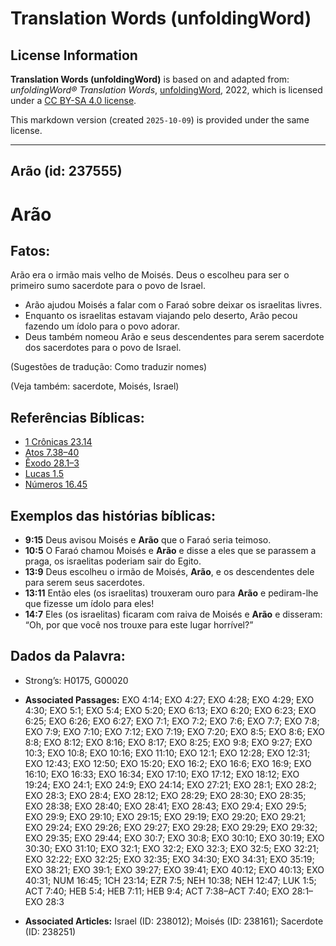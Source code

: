 # Translation Words (unfoldingWord)

## License Information

**Translation Words (unfoldingWord)** is based on and adapted from: _unfoldingWord® Translation Words_, [unfoldingWord](https://unfoldingword.org/utw), 2022, which is licensed under a [CC BY-SA 4.0 license](https://creativecommons.org/licenses/by-sa/4.0/legalcode.en).

This markdown version (created `2025-10-09`) is provided under the same license.



--------------------------------

## Arão (id: 237555)

Arão
====

Fatos:
------

Arão era o irmão mais velho de Moisés. Deus o escolheu para ser o primeiro sumo sacerdote para o povo de Israel.

* Arão ajudou Moisés a falar com o Faraó sobre deixar os israelitas livres.
* Enquanto os israelitas estavam viajando pelo deserto, Arão pecou fazendo um ídolo para o povo adorar.
* Deus também nomeou Arão e seus descendentes para serem sacerdote dos sacerdotes para o povo de Israel.

(Sugestões de tradução: Como traduzir nomes)

(Veja também: sacerdote, Moisés, Israel)

Referências Bíblicas:
---------------------

* [1 Crônicas 23\.14](https://ref.ly/1Chr23:14)
* [Atos 7\.38–40](https://ref.ly/Acts7:38-Acts7:40)
* [Êxodo 28\.1–3](https://ref.ly/Exod28:1-Exod28:3)
* [Lucas 1\.5](https://ref.ly/Luke1:5)
* [Números 16\.45](https://ref.ly/Num16:45)

Exemplos das histórias bíblicas:
--------------------------------

* **9:15** Deus avisou Moisés e **Arão** que o Faraó seria teimoso.
* **10:5** O Faraó chamou Moisés e **Arão** e disse a eles que se parassem a praga, os israelitas poderiam sair do Egito.
* **13:9** Deus escolheu o irmão de Moisés, **Arão**, e os descendentes dele para serem seus sacerdotes.
* **13:11** Então eles (os israelitas) trouxeram ouro para **Arão** e pediram\-lhe que fizesse um ídolo para eles!
* **14:7** Eles (os israelitas) ficaram com raiva de Moisés e **Arão** e disseram: “Oh, por que você nos trouxe para este lugar horrível?”

Dados da Palavra:
-----------------

* Strong’s: H0175, G00020

* **Associated Passages:** EXO 4:14; EXO 4:27; EXO 4:28; EXO 4:29; EXO 4:30; EXO 5:1; EXO 5:4; EXO 5:20; EXO 6:13; EXO 6:20; EXO 6:23; EXO 6:25; EXO 6:26; EXO 6:27; EXO 7:1; EXO 7:2; EXO 7:6; EXO 7:7; EXO 7:8; EXO 7:9; EXO 7:10; EXO 7:12; EXO 7:19; EXO 7:20; EXO 8:5; EXO 8:6; EXO 8:8; EXO 8:12; EXO 8:16; EXO 8:17; EXO 8:25; EXO 9:8; EXO 9:27; EXO 10:3; EXO 10:8; EXO 10:16; EXO 11:10; EXO 12:1; EXO 12:28; EXO 12:31; EXO 12:43; EXO 12:50; EXO 15:20; EXO 16:2; EXO 16:6; EXO 16:9; EXO 16:10; EXO 16:33; EXO 16:34; EXO 17:10; EXO 17:12; EXO 18:12; EXO 19:24; EXO 24:1; EXO 24:9; EXO 24:14; EXO 27:21; EXO 28:1; EXO 28:2; EXO 28:3; EXO 28:4; EXO 28:12; EXO 28:29; EXO 28:30; EXO 28:35; EXO 28:38; EXO 28:40; EXO 28:41; EXO 28:43; EXO 29:4; EXO 29:5; EXO 29:9; EXO 29:10; EXO 29:15; EXO 29:19; EXO 29:20; EXO 29:21; EXO 29:24; EXO 29:26; EXO 29:27; EXO 29:28; EXO 29:29; EXO 29:32; EXO 29:35; EXO 29:44; EXO 30:7; EXO 30:8; EXO 30:10; EXO 30:19; EXO 30:30; EXO 31:10; EXO 32:1; EXO 32:2; EXO 32:3; EXO 32:5; EXO 32:21; EXO 32:22; EXO 32:25; EXO 32:35; EXO 34:30; EXO 34:31; EXO 35:19; EXO 38:21; EXO 39:1; EXO 39:27; EXO 39:41; EXO 40:12; EXO 40:13; EXO 40:31; NUM 16:45; 1CH 23:14; EZR 7:5; NEH 10:38; NEH 12:47; LUK 1:5; ACT 7:40; HEB 5:4; HEB 7:11; HEB 9:4; ACT 7:38–ACT 7:40; EXO 28:1–EXO 28:3
* **Associated Articles:** Israel (ID: 238012); Moisés (ID: 238161); Sacerdote (ID: 238251)

